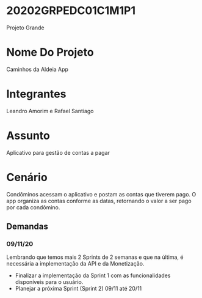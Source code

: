 # 20202GRPEDC01C1M1P1
Projeto Grande

# Nome Do Projeto
Caminhos da Aldeia App
 
# Integrantes
Leandro Amorim e Rafael Santiago

# Assunto 
Aplicativo para gestão de contas a pagar

# Cenário
Condôminos acessam o aplicativo e postam as contas que tiverem pago. O app organiza as contas conforme as datas, retornando o valor a ser pago por cada condômino.


## Demandas
### 09/11/20
Lembrando que temos mais 2 Sprints de 2 semanas e que na última, é necessária a implementação da API e da Monetização.
- Finalizar a implementação da Sprint 1 com as funcionalidades disponíveis para o usuário.
- Planejar a próxima Sprint (Sprint 2) 09/11 até 20/11

